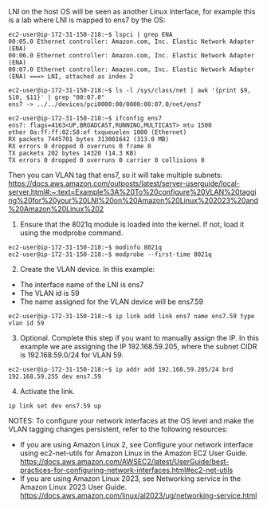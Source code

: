 LNI on the host OS will be seen as another Linux interface, for example this is a lab where LNI is mapped to ens7 by the OS:

``` 
ec2-user@ip-172-31-150-218:~$ lspci | grep ENA
00:05.0 Ethernet controller: Amazon.com, Inc. Elastic Network Adapter (ENA)
00:06.0 Ethernet controller: Amazon.com, Inc. Elastic Network Adapter (ENA)
00:07.0 Ethernet controller: Amazon.com, Inc. Elastic Network Adapter (ENA) ===> LNI, attached as index 2
 
ec2-user@ip-172-31-150-218:~$ ls -l /sys/class/net | awk '{print $9, $10, $11}' | grep "00:07.0"
ens7 -> ../../devices/pci0000:00/0000:00:07.0/net/ens7
 
ec2-user@ip-172-31-150-218:~$ ifconfig ens7
ens7: flags=4163<UP,BROADCAST,RUNNING,MULTICAST> mtu 1500
ether 0a:ff:ff:02:58:ef txqueuelen 1000 (Ethernet)
RX packets 7445701 bytes 313001642 (313.0 MB)
RX errors 0 dropped 0 overruns 0 frame 0
TX packets 202 bytes 14320 (14.3 KB)
TX errors 0 dropped 0 overruns 0 carrier 0 collisions 0
 ```

Then you can VLAN tag that ens7, so it will take multiple subnets:
https://docs.aws.amazon.com/outposts/latest/server-userguide/local-server.html#:~:text=Example%3A%20To%20configure%20VLAN%20tagging%20for%20your%20LNI%20on%20Amazon%20Linux%202023%20and%20Amazon%20Linux%202

1. Ensure that the 8021q module is loaded into the kernel. If not, load it using the modprobe command.
``` 
ec2-user@ip-172-31-150-218:~$ modinfo 8021q
ec2-user@ip-172-31-150-218:~$ modprobe --first-time 8021q
 ```

2. Create the VLAN device. In this example:
- The interface name of the LNI is ens7
- The VLAN id is 59
- The name assigned for the VLAN device will be ens7.59
``` 
ec2-user@ip-172-31-150-218:~$ ip link add link ens7 name ens7.59 type vlan id 59
```

3. Optional. Complete this step if you want to manually assign the IP. In this example we are assigning the IP 192.168.59.205, where the subnet CIDR is 192.168.59.0/24 for VLAN 59.
```
ec2-user@ip-172-31-150-218:~$ ip addr add 192.168.59.205/24 brd 192.168.59.255 dev ens7.59
```
 
4. Activate the link.
``` 
ip link set dev ens7.59 up
```
NOTES: 
To configure your network interfaces at the OS level and make the VLAN tagging changes persistent, refer to the following resources:
- If you are using Amazon Linux 2, see Configure your network interface using ec2-net-utils for Amazon Linux in the Amazon EC2 User Guide. https://docs.aws.amazon.com/AWSEC2/latest/UserGuide/best-practices-for-configuring-network-interfaces.html#ec2-net-utils
- If you are using Amazon Linux 2023, see Networking service in the Amazon Linux 2023 User Guide. https://docs.aws.amazon.com/linux/al2023/ug/networking-service.html 
 
